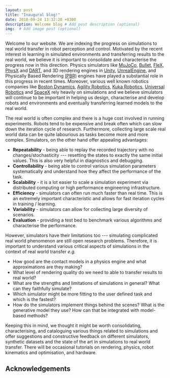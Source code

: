 ```yaml
---
layout: post
title: "Inaugural blog!"
date: 2018-09-24 13:32:20 +0300
description: Welcome blog # Add post description (optional)
img:  # Add image post (optional)
---
```


Welcome to our website. We are indexing the progress on simulations to real world transfer in robot perception and control. Motivated by the recent interest in learning in simulated environments and transferring results to the real world, we believe it is important to consolidate and characterise the progress now in this direction. Physics simulators like [MuJoCo](http://mujoco.org/), [Bullet](https://pybullet.org/wordpress/), [FleX](https://developer.nvidia.com/flex), [PhysX](https://developer.nvidia.com/physx-sdk) and [DART](https://dartsim.github.io/), and 3D rendering engines in [Unity](https://unity3d.com/), [UnrealEngine](https://www.unrealengine.com/en-US/what-is-unreal-engine-4), and Physically Based Rendering [(PBR)](https://www.pbrt.org/) engines have played a substantial role in this progress in recent times. Moreover, various well known robotics companies like [Boston Dynamics](https://en.wikipedia.org/wiki/Boston_Dynamics), [Agility Robotics](https://www.therobotreport.com/agility-cassie-bipedal-robot-simulators/), [Kuka Robotics](https://www.kuka.com/en-us/products/robotics-systems/software/simulation-planning-optimization/kuka_sim), [Universal Robotics](https://www.universal-robots.com/plus/software/robodk-simulation-and-offline-programming/) and [SpaceX](https://motherboard.vice.com/en_us/article/ezv79w/spacex-is-using-these-simulations-to-design-the-rocket-thatll-take-us-to-mars) rely heavily on simulations and we believe simulators will continue to be important in helping us design, characterise and develop robots and environments and eventually transferring learned models to the real world.

The real world is often complex and there is a huge cost involved in running experiments. Robots tend to be expensive and break often which can slow down the iteration cycle of research. Furthermore, collecting large scale real world data can be quite labourious as tasks become more and more complex. Simulators, on the other hand offer appealing advantages\: 

* **Repeatability** - being able to replay the recorded trajectory with no changes/stochasticity --- resetting the states to exactly the same initial values. This is also very helpful in diagnostics and debugging.
* **Controllability** - being able to control various simulation parameters systematically and understand how they affect the performance of the task. 
* **Scalability** - it is a lot easier to scale a simulation experiment via distributed computing or high performance engineering infrastructure.
* **Efficiency** - simulators can often run much faster than real time. This is an extremely important characteristic and allows for fast iteration cycles in training / learning.
* **Variability** - simulators can allow for collecting large diversity of scenarios.
* **Evaluation** - providing a test bed to benchmark various algorithms and characterise the performance.


However, simulators have their limitations too --- simulating complicated real world phenomenon are still open research problems. Therefore, it is important to understand various critical aspects of simulations in the context of real world transfer *e.g.* 

* How good are the contact models in a physics engine and what approximations are they making?
* What level of rendering quality do we need to able to transfer results to real world? 
* What are the strengths and limitations of simulations in general? What can they faithfully simulate? 
* Which simulator might be more fitting to the user defined task and which is the fastest?
* How do the simulators implement things behind the scenes? What is the generative model they use? How can that be integrated with model-based methods?   

Keeping this in mind, we thought it might be worth consolidating, characterising, and cataloguing various things related to simulations and offer suggestions and constructive feedback on different simulators, synthetic datasets and the state of the art in simulations to real world transfer. There will be occasional tutorials on rendering, physics, robot kinematics and optimisation, and hardware.


## Acknowledgements
